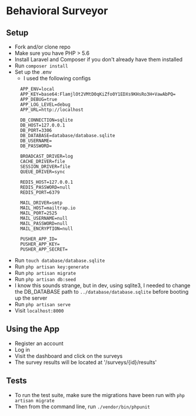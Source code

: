 # Behavioral Surveyor 

## Setup
- Fork and/or clone repo
- Make sure you have PHP > 5.6
- Install Laravel and Composer if you don't already have them installed
- Run `composer install`
- Set up the .env
  - I used the following configs
  ```
    APP_ENV=local
    APP_KEY=base64:FlamjlOt2VMtD0qKiZfo0Y1EDXs9KHsRo3H+VawAbPQ=
    APP_DEBUG=true
    APP_LOG_LEVEL=debug
    APP_URL=http://localhost

    DB_CONNECTION=sqlite
    DB_HOST=127.0.0.1
    DB_PORT=3306
    DB_DATABASE=database/database.sqlite
    DB_USERNAME=
    DB_PASSWORD=

    BROADCAST_DRIVER=log
    CACHE_DRIVER=file
    SESSION_DRIVER=file
    QUEUE_DRIVER=sync

    REDIS_HOST=127.0.0.1
    REDIS_PASSWORD=null
    REDIS_PORT=6379

    MAIL_DRIVER=smtp
    MAIL_HOST=mailtrap.io
    MAIL_PORT=2525
    MAIL_USERNAME=null
    MAIL_PASSWORD=null
    MAIL_ENCRYPTION=null

    PUSHER_APP_ID=
    PUSHER_APP_KEY=
    PUSHER_APP_SECRET=

  ```
- Run `touch database/database.sqlite`
- Run `php artisan key:generate`
- Run `php artisan migrate`
- Run `php artisan db:seed`
- I know this sounds strange, but in dev, using sqlite3, I needed to change
  the DB_DATABASE path to `../database/database.sqlite` before booting up
  the server
- Run `php artisan serve`
- Visit `localhost:8000`

## Using the App
- Register an account
- Log in
- Visit the dashboard and click on the surveys
- The survey results will be located at '/surveys/{id}/results'

## Tests
- To run the test suite, make sure the migrations have been run with `php
  artisan migrate`
- Then from the command line, run `./vendor/bin/phpunit`
